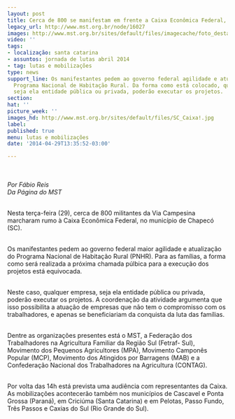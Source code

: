```yaml
---
layout: post
title: Cerca de 800 se manifestam em frente a Caixa Econômica Federal, em Chapecó
legacy_url: http://www.mst.org.br/node/16027
images: http://www.mst.org.br/sites/default/files/imagecache/foto_destaque/SC_Caixa!.jpg
video: ''
tags:
- localização: santa catarina
- assuntos: jornada de lutas abril 2014
- tag: lutas e mobilizações
type: news
support_line: Os manifestantes pedem ao governo federal agilidade e atualização do
  Programa Nacional de Habitação Rural. Da forma como está colocado, qualquer empresa,
  seja ela entidade pública ou privada, poderão executar os projetos.
section: 
hat: ''
picture_week: ''
images_hd: http://www.mst.org.br/sites/default/files/SC_Caixa!.jpg
label: 
published: true
menu: lutas e mobilizações
date: '2014-04-29T13:35:52-03:00'

---
```

<p><img style="margin: 10px;" src="http://www.mst.org.br/sites/default/files/SC_Caixa.jpg" alt=""></p><p><em>Por Fábio Reis<br></em><em>Da Página do MST</em></p><p><br>Nesta terça-feira (29), cerca de 800 militantes da Via Campesina marcharam rumo à Caixa Econômica Federal, no município de Chapecó (SC).</p><p><br>Os manifestantes pedem ao governo federal maior agilidade e atualização do Programa Nacional de Habitação Rural (PNHR). Para as famílias, a forma como será realizada a próxima chamada púlbica para a execução dos projetos está equivocada.</p><p><br>Neste caso, qualquer empresa, seja ela entidade pública ou privada, poderão executar os projetos.&nbsp;A coordenação da atividade argumenta que isso possibilita a atuação de empresas que não tem o compromisso com os trabalhadores, e apenas se beneficiariam da conquista da luta das famílias.</p><p><br>Dentre as organizações presentes está o MST, a Federação dos Trabalhadores na Agricultura Familiar da Região Sul (Fetraf- Sul), Movimento dos Pequenos Agricultores (MPA), Movimento Camponês Popular (MCP), Movimento dos Atingidos por Barragens (MAB) e a Confederação Nacional dos Trabalhadores na Agricultura (CONTAG).</p><p><br>Por volta das 14h está prevista uma audiência com representantes da Caixa. As mobilizações acontecerão também nos municípios de Cascavel e Ponta Grossa (Paraná), em Criciúma (Santa Catarina) e em Pelotas, Passo Fundo, Três Passos e Caxias do Sul (Rio Grande do Sul).</p><p>&nbsp;</p>
